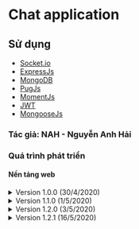 # Chat application
## Sử dụng
  - [Socket.io](https://socket.io)
  - [ExpressJs](https://expressjs.com)
  - [MongoDB](https://www.mongodb.com/)
  - [PugJs](https://pugjs.org/api/getting-started.html)
  - [MomentJs](https://momentjs.com/)
  - [JWT](https://jwt.io/)
  - [MongooseJs](https://mongoosejs.com/)
### Tác giả: NAH - Nguyễn Anh Hải

### Quá trình phát triển
#### Nền tảng web
<details>
  <summary>Version 1.0.0 (30/4/2020)</summary>
  Chức năng thêm:

  - Tham gia vào 1 phòng trong danh sách có sẵn (10 phòng)
  - Chat trong phòng đã tham gia
  - Có bot thông báo tình trạng tham gia của các thành viên
  - Hiển thị thông tin phòng (tên phòng, danh sách thành viên)
  - Rời khỏi phòng
  - Ẩn/hiện thời gian tin nhắn
</details>
<details>
  <summary>Version 1.1.0 (1/5/2020)</summary>
  Chức năng thêm:

  - Tạo phòng
  - Tham gia vào phòng với id phòng và password phòng
</details>
<details>
  <summary>Version 1.2.0 (3/5/2020)</summary>
  Chức năng thêm:

  - Quản lý phòng của chủ phòng
    - Mở phòng
    - Khóa phòng
    - Đặt trạng thái phòng chờ
    - Cho phép/Không cho phép thành viên trong phòng chờ vào phòng
    - Tắt chat
    - Đá thành viên ra khỏi phòng
    - Buộc rời phòng cho toàn thành viên trong phòng
</details>
<details>
  <summary>Version 1.2.1 (16/5/2020)</summary>
  Chức năng thêm:

  - Sử dụng MongoDB
</details>